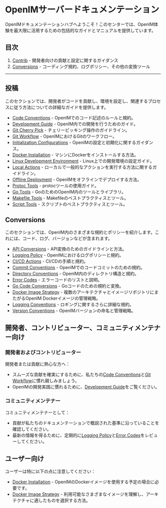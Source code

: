 # OpenIMサーバードキュメンテーション

OpenIMドキュメンテーションハブへようこそ！このセンターでは、OpenIM体験を最大限に活用するための包括的なガイドとマニュアルを提供しています。

## 目次

1. [Contrib](https://github.com/openimsdk/open-im-server/blob/main/docs/contrib) - 開発者向けの貢献と設定に関するガイダンス
2. [Conversions](https://github.com/openimsdk/open-im-server/blob/main/docs/contrib) - コーディング規約、ログポリシー、その他の変換ツール

------

## 投稿

このセクションでは、開発者がコードを貢献し、環境を設定し、関連するプロセスに従う方法についての詳細なガイドを提供します。

- [Code Conventions](https://github.com/openimsdk/open-im-server/blob/main/docs/contrib/code-conventions.md) - OpenIMでのコード記述のルールと規約。
- [Development Guide](https://github.com/openimsdk/open-im-server/blob/main/docs/contrib/development.md) - OpenIM内での開発を行うためのガイド。
- [Git Cherry Pick](https://github.com/openimsdk/open-im-server/blob/main/docs/contrib/gitcherry-pick.md) - チェリーピッキング操作のガイドライン。
- [Git Workflow](https://github.com/openimsdk/open-im-server/blob/main/docs/contrib/git-workflow.md) - OpenIMにおけるGitのワークフロー。
- [Initialization Configurations](https://github.com/openimsdk/open-im-server/blob/main/docs/contrib/init-config.md) - OpenIMの設定と初期化に関するガイダンス。
- [Docker Installation](https://github.com/openimsdk/open-im-server/blob/main/docs/contrib/install-docker.md) - マシンにDockerをインストールする方法。
- [Linux Development Environment](https://github.com/openimsdk/open-im-server/blob/main/docs/contrib/linux-development.md) - Linux上での開発環境の設定ガイド。
- [Local Actions](https://github.com/openimsdk/open-im-server/blob/main/docs/contrib/local-actions.md) - ローカルで一般的なアクションを実行する方法に関するガイドライン。
- [Offline Deployment](https://github.com/openimsdk/open-im-server/blob/main/docs/contrib/offline-deployment.md) - OpenIMをオフラインでデプロイする方法。
- [Protoc Tools](https://github.com/openimsdk/open-im-server/blob/main/docs/contrib/protoc-tools.md) - protocツールの使用ガイド。
- [Go Tools](https://github.com/openimsdk/open-im-server/blob/main/docs/contrib/util-go.md) - GoのためのOpenIM内のツールとライブラリ。
- [Makefile Tools](https://github.com/openimsdk/open-im-server/blob/main/docs/contrib/util-makefile.md) - Makefileのベストプラクティスとツール。
- [Script Tools](https://github.com/openimsdk/open-im-server/blob/main/docs/contrib/util-scripts.md) - スクリプトのベストプラクティスとツール。

## Conversions

このセクションでは、OpenIM内のさまざまな規約とポリシーを紹介します。これには、コード、ログ、バージョンなどが含まれます。

- [API Conversions](https://github.com/openimsdk/open-im-server/blob/main/docs/contrib/api.md) - API変換のためのガイドラインと方法。
- [Logging Policy](https://github.com/openimsdk/open-im-server/blob/main/docs/contrib/bash-log.md) - OpenIMにおけるログポリシーと規約。
- [CI/CD Actions](https://github.com/openimsdk/open-im-server/blob/main/docs/contrib/cicd-actions.md) - CI/CDの手順と規約。
- [Commit Conventions](https://github.com/openimsdk/open-im-server/blob/main/docs/contrib/commit.md) - OpenIMでのコードコミットのための規約。
- [Directory Conventions](https://github.com/openimsdk/open-im-server/blob/main/docs/contrib/directory.md) - OpenIM内のディレクトリ構造と規約。
- [Error Codes](https://github.com/openimsdk/open-im-server/blob/main/docs/contrib/error-code.md) - エラーコードのリストと説明。
- [Go Code Conversions](https://github.com/openimsdk/open-im-server/blob/main/docs/contrib/go-code.md) - Goコードのための規約と変換。
- [Docker Image Strategy](https://github.com/openimsdk/open-im-server/blob/main/docs/contrib/images.md) - 複数のアーキテクチャとイメージリポジトリにまたがるOpenIM Dockerイメージの管理戦略。
- [Logging Conventions](https://github.com/openimsdk/open-im-server/blob/main/docs/contrib/logging.md) - ロギングに関するさらに詳細な規約。
- [Version Conventions](https://github.com/openimsdk/open-im-server/blob/main/docs/contrib/version.md) - OpenIMバージョンの命名と管理戦略。


## 開発者、コントリビューター、コミュニティメンテナー向け

### 開発者およびコントリビューター

開発者または貢献に熱心な方へ：

- スムーズな貢献を確実にするために、私たちの[Code Conventions](https://github.com/openimsdk/open-im-server/blob/main/docs/contrib/code-conventions.md)と[Git Workflow](https://github.com/openimsdk/open-im-server/blob/main/docs/contrib/git-workflow.md)に慣れ親しみましょう。
- OpenIMの開発実践に慣れるために、[Development Guide](https://github.com/openimsdk/open-im-server/blob/main/docs/contrib/development.md)をご覧ください。

### コミュニティメンテナー

コミュニティメンテナーとして：

- 貢献が私たちのドキュメンテーションで概説された基準に沿っていることを確認してください。
- 最新の情報を得るために、定期的に[Logging Policy](https://github.com/openimsdk/open-im-server/blob/main/docs/contrib/bash-log.md)と[Error Codes](https://github.com/openimsdk/open-im-server/blob/main/docs/contrib/error-code.md)をレビューしてください。

## ユーザー向け

ユーザーは特に以下の点に注意してください：

- [Docker Installation](https://github.com/openimsdk/open-im-server/blob/main/docs/contrib/install-docker.md) - OpenIMのDockerイメージを使用する予定の場合に必要です。
- [Docker Image Strategy](https://github.com/openimsdk/open-im-server/blob/main/docs/contrib/images.md) - 利用可能なさまざまなイメージを理解し、アーキテクチャに適したものを選択する方法。
